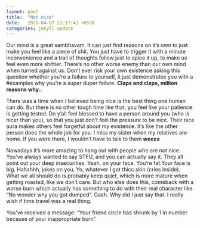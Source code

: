 ```yaml
---
layout: post
title:  "Not nice"
date:   2020-04-07 22:17:41 +0530
categories: jekyll update
---
```

Our mind is a great sambhavam. It can just find reasons on it’s own to just make you feel like a piece of shit. You just have to trigger it with a minute inconvenience  and a trail of thoughts follow just to spice it up, to make us feel even more shittier. There’s no other worse enemy than our own mind when turned against us. Don’t ever risk your own existence asking this question whether you’re a failure to yourself, it just demonstrates you with a #examples why you’re a super duper failure. **Claps and claps, million reasons why..** 


There was a time when I believed being nice is the best thing one human can do. But there is no other tough time like that, you feel like your patience is getting tested. Do y’all feel blessed to have a person around you (who is nicer than you), so that you just don’t feel the pressure to be nice. Their nice aura makes others feel forgetful about my existence. It’s like the other person does the whole job for you. I miss my sister when my relatives are home. If you were there, I wouldn’t have to talk to them ***weees***


Nowadays it’s more amazing to hang out with people who are not nice. You’ve always wanted to say STFU, and you can actually say it. They all point out your deep insecurities. Yeah, on your face. You’re fat.Your face is big.  Hahahhh, jokes on you, Yo, whatever I got thicc skin (cries inside). What we all should do is probably keep quiet, which is more mature when getting roasted, like we don’t care. But who else does this, comeback with a worse burn which actually has something to do with their real character like “No wonder why you got dumped”. Gaah. Why did I just say that. I really wish if time travel was a real thing. 


You’ve received a message: “Your friend circle has shrunk by 1 in number because of your inappropriate burn” 
